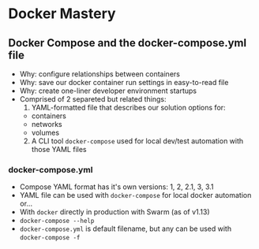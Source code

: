 # Docker Mastery

## Docker Compose and the docker-compose.yml file

* Why: configure relationships between containers
* Why: save our docker container run settings in easy-to-read file
* Why: create one-liner developer environment startups
* Comprised of 2 separeted but related things:
  1. YAML-formatted file that describes our solution options for:
    * containers
    * networks
    * volumes
  2. A CLI tool `docker-compose` used for local dev/test automation with those
     YAML files

### docker-compose.yml

* Compose YAML format has it's own versions: 1, 2, 2.1, 3, 3.1
* YAML file can be used with `docker-compose` for local docker automation or...
* With `docker` directly in production with Swarm (as of v1.13)
* `docker-compose --help`
* `docker-compose.yml` is default filename, but any can be used with `docker-compose -f`
